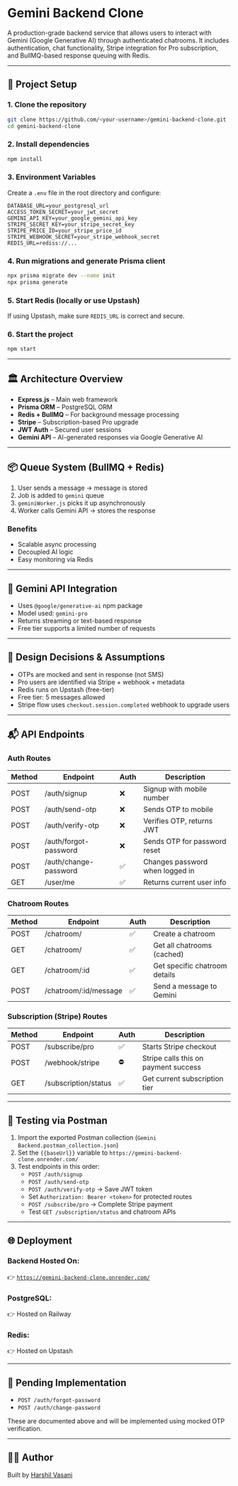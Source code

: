 # Gemini Backend Clone

A production-grade backend service that allows users to interact with Gemini (Google Generative AI) through authenticated chatrooms. It includes authentication, chat functionality, Stripe integration for Pro subscription, and BullMQ-based response queuing with Redis.

---

## 🔧 Project Setup

### 1. Clone the repository

```bash
git clone https://github.com/<your-username>/gemini-backend-clone.git
cd gemini-backend-clone
```

### 2. Install dependencies

```bash
npm install
```

### 3. Environment Variables

Create a `.env` file in the root directory and configure:

```env
DATABASE_URL=your_postgresql_url
ACCESS_TOKEN_SECRET=your_jwt_secret
GEMINI_API_KEY=your_google_gemini_api_key
STRIPE_SECRET_KEY=your_stripe_secret_key
STRIPE_PRICE_ID=your_stripe_price_id
STRIPE_WEBHOOK_SECRET=your_stripe_webhook_secret
REDIS_URL=rediss://...
```

### 4. Run migrations and generate Prisma client

```bash
npx prisma migrate dev --name init
npx prisma generate
```

### 5. Start Redis (locally or use Upstash)

If using Upstash, make sure `REDIS_URL` is correct and secure.

### 6. Start the project

```bash
npm start
```

---

## 🏛 Architecture Overview

- **Express.js** – Main web framework
- **Prisma ORM** – PostgreSQL ORM
- **Redis + BullMQ** – For background message processing
- **Stripe** – Subscription-based Pro upgrade
- **JWT Auth** – Secured user sessions
- **Gemini API** – AI-generated responses via Google Generative AI

---

## 📦 Queue System (BullMQ + Redis)

1. User sends a message → message is stored
2. Job is added to `gemini` queue
3. `geminiWorker.js` picks it up asynchronously
4. Worker calls Gemini API → stores the response

### Benefits

- Scalable async processing
- Decoupled AI logic
- Easy monitoring via Redis

---

## 🤖 Gemini API Integration

- Uses `@google/generative-ai` npm package
- Model used: `gemini-pro`
- Returns streaming or text-based response
- Free tier supports a limited number of requests

---

## 🧠 Design Decisions & Assumptions

- OTPs are mocked and sent in response (not SMS)
- Pro users are identified via Stripe + webhook + metadata
- Redis runs on Upstash (free-tier)
- Free tier: 5 messages allowed
- Stripe flow uses `checkout.session.completed` webhook to upgrade users

---

## 📬 API Endpoints

### Auth Routes

| Method | Endpoint                | Auth | Description |
|--------|-------------------------|------|-------------|
| POST   | /auth/signup            | ❌   | Signup with mobile number |
| POST   | /auth/send-otp          | ❌   | Sends OTP to mobile |
| POST   | /auth/verify-otp        | ❌   | Verifies OTP, returns JWT |
| POST   | /auth/forgot-password   | ❌   | Sends OTP for password reset |
| POST   | /auth/change-password   | ✅   | Changes password when logged in |
| GET    | /user/me                | ✅   | Returns current user info |

### Chatroom Routes

| Method | Endpoint                  | Auth | Description |
|--------|---------------------------|------|-------------|
| POST   | /chatroom/                | ✅   | Create a chatroom |
| GET    | /chatroom/                | ✅   | Get all chatrooms (cached) |
| GET    | /chatroom/:id             | ✅   | Get specific chatroom details |
| POST   | /chatroom/:id/message     | ✅   | Send a message to Gemini |

### Subscription (Stripe) Routes

| Method | Endpoint                  | Auth | Description |
|--------|---------------------------|------|-------------|
| POST   | /subscribe/pro            | ✅   | Starts Stripe checkout |
| POST   | /webhook/stripe           | ⛔   | Stripe calls this on payment success |
| GET    | /subscription/status      | ✅   | Get current subscription tier |

---

## 📮 Testing via Postman

1. Import the exported Postman collection (`Gemini Backend.postman_collection.json`)
2. Set the `{{baseUrl}}` variable to `https://gemini-backend-clone.onrender.com/`
3. Test endpoints in this order:
   - `POST /auth/signup`
   - `POST /auth/send-otp`
   - `POST /auth/verify-otp` → Save JWT token
   - Set `Authorization: Bearer <token>` for protected routes
   - `POST /subscribe/pro` → Complete Stripe payment
   - Test `GET /subscription/status` and chatroom APIs

---

## 🌐 Deployment

### Backend Hosted On:
👉 [`https://gemini-backend-clone.onrender.com/`](https://gemini-backend-clone.onrender.com/)

### PostgreSQL:
👉 Hosted on Railway

### Redis:
👉 Hosted on Upstash

---

## 🔧 Pending Implementation

- `POST /auth/forgot-password`
- `POST /auth/change-password`

These are documented above and will be implemented using mocked OTP verification.

---

## 👨‍💻 Author

Built by [Harshil Vasani](https://github.com/harshilvasani)